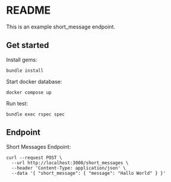 # README

This is an example short_message endpoint.

## Get started

Install gems:

```
bundle install
```

Start docker database:

```
docker compose up
```

Run test:

```
bundle exec rspec spec
```

## Endpoint

Short Messages Endpoint:

```
curl --request POST \
  --url http://localhost:3000/short_messages \
  --header 'Content-Type: application/json' \
  --data '{ "short_message": { "message": "Hallo World" } }'

```
